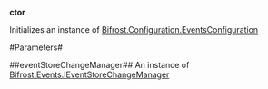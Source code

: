 **ctor**

Initializes an instance of [Bifrost.Configuration.EventsConfiguration](Bifrost.Configuration.EventsConfiguration)

#Parameters#


##eventStoreChangeManager##
An instance of [Bifrost.Events.IEventStoreChangeManager](Bifrost.Events.IEventStoreChangeManager)

